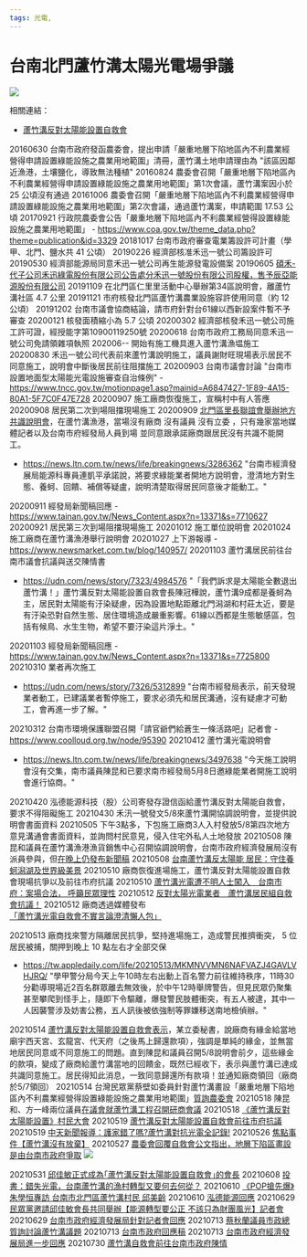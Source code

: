 ```yaml
---
tags: 光電,
---
```


台南北門蘆竹溝太陽光電場爭議
==

![](https://s3-ap-northeast-1.amazonaws.com/g0v-hackmd-images/uploads/upload_080f63fd58ef19eafdf2dfc399d5335e.png)

相關連結：
* [蘆竹溝反對太陽能設置自救會](https://www.facebook.com/113516580502115/)

20160630 台南市政府發函農委會，提出申請「嚴重地層下陷地區內不利農業經營得申請設置綠能設施之農業用地範圍」清冊，蘆竹溝土地申請理由為 "該區因鄰近漁港，土壤鹽化，導致無法種植"
20160824 農委會召開「嚴重地層下陷地區內不利農業經營得申請設置綠能設施之農業用地範圍」第1次會議，蘆竹溝案因小於 25 公頃沒有通過
20161006 農委會召開「嚴重地層下陷地區內不利農業經營得申請設置綠能設施之農業用地範圍」第2次會議，通過蘆竹溝案，申請範圍 17.53 公頃
20170921 行政院農委會公告「嚴重地層下陷地區內不利農業經營得設置綠能設施之農業用地範圍」 - https://www.coa.gov.tw/theme_data.php?theme=publication&id=3329
20181017 台南市政府審查電業籌設許可計畫（學甲、北門、鹽水共 41 公頃）
20190226 經濟部核准禾迅一號公司籌設許可
20190530 經濟部能源局同意禾迅一號公司再生能源發電設備案
20190605 [碩禾-代子公司禾迅綠電股份有限公司公告處分禾迅一號股份有限公司股權，售予辰亞能源股份有限公司](https://www.moneydj.com/kmdj/news/newsviewer.aspx?a=adf93ce9-9c32-430a-9a2d-b2914b89c9ed)
20191109 在北門區仁里里活動中心舉辦第34區說明會，離蘆竹溝社區 4.7 公里
20191121 市府核發北門區蘆竹溝農業設施容許使用同意（約 12 公頃）
20191202 台南市議會協商結論，請市府針對台61線以西新設案件暫不予審查
20200121 核發面積縮小為 5.7 公頃
20200302 經濟部核發禾迅一號公司施工許可證，經授能字第10900119250號
20200618 台南市政府工務局同意禾迅一號公司免請領雜項執照
202006-- 開始有施工機具進入蘆竹溝漁塭施工
20200830 禾迅一號公司代表前來蘆竹溝說明施工，議員謝財旺現場表示居民不同意施工，說明會中斷後居民前往阻擋施工
20200903 台南市議會討論 "台南市設置地面型太陽能光電設施審查自治條例" - https://www.tncc.gov.tw/motionpage1.asp?mainid=A6847427-1F89-4A15-80A1-5F7C0F47E728
20200907 施工廠商恢復施工，宣稱村中有人答應
20200908 居民第二次到場阻擋現場施工
20200909 [北門區里長聯誼會舉辦地方共識說明會](https://youtube.com/watch?v=XaO7PWfDZYs)，在蘆竹溝漁港，當場沒有廠商 沒有議員 沒有立委 ，只有幾家當地媒體記者以及台南市府經發局人員到場 並同意跟承諾廠商跟居民沒有共識不能開工。
- https://news.ltn.com.tw/news/life/breakingnews/3286362
"台南市經濟發展局能源科專員連凱平承諾說，將要求綠能業者開地方說明會，澄清地方對生態、養蚵、回饋、補償等疑盧，說明清楚取得居民同意後才能動工。"

20200911 經發局新聞稿回應 - https://www.tainan.gov.tw/News_Content.aspx?n=13371&s=7710627
20200921 居民第三次到場阻擋現場施工
20201012 施工單位說明會
20201024 施工廠商在蘆竹溝漁港舉行說明會
20201027 上下游報導 - https://www.newsmarket.com.tw/blog/140957/
20201103 蘆竹溝居民前往台南市議會抗議與送交陳情書
- https://udn.com/news/story/7323/4984576
"「我們訴求是太陽能全數退出蘆竹溝！」蘆竹溝反對太陽能設置自救會長陳冠樺說，蘆竹溝9成都是養蚵為主，居民對太陽能有汙染疑慮，因為設置地點距離北門潟湖和村莊太近，要是有汙染恐對自然生態、居住環境造成嚴重影響。61線以西都是生態敏感區，包括有候鳥、水生生物，希望不要汙染這片淨土。"

20201103 經發局新聞稿回應 - https://www.tainan.gov.tw/News_Content.aspx?n=13371&s=7725800
20210310 業者再次施工
- https://udn.com/news/story/7326/5312899
"台南市經發局表示，前天發現業者動工，已建議業者暫停施工，要求必須先和居民溝通，沒有疑慮才可動工，會再進一步了解。"

20210312 台南市環境保護聯盟召開「請官爺們給蒼生一條活路吧」記者會 - https://www.coolloud.org.tw/node/95390
20210412 蘆竹溝光電說明會
- https://news.ltn.com.tw/news/life/breakingnews/3497638
"今天施工說明會沒有交集，南市議員陳昆和已要求南市經發局5月8日邀綠能業者開施工說明會進行協商。"

20210420 泓德能源科技（股）公司寄發存證信函給蘆竹溝反對太陽能自救會，要求不得阻礙施工
20210430 禾汛一號發文5/8來蘆竹溝開協調說明會，並提供說明會書面資料
20210505 下午3點多，下包施工廠商3人入村發放5/8第四次地方意見溝通會書面資料，並詢問村民意見，侵入住宅外私人土地發放
20210508 陳昆和議員在蘆竹溝漁港漁貨銷售中心召開協調說明會，台南市政府經濟發展局沒有派員參與，但[在晚上仍發布新聞稿](https://www.tainan.gov.tw/News_Content.aspx?n=13371&s=7762828)
20210508 [台南蘆竹溝反太陽能 居民：守住養蚵潟湖及世界級美景](https://udn.com/news/story/7326/5443836)
20210510 廠商恢復進場施工，蘆竹溝反對太陽能設置自救會現場抗爭以及前往市府抗議
20210510 [蘆竹溝光電遭不明人士闖入　台南市府：案場合法， 呼籲民眾理性](https://www.upmedia.mg/news_info.php?SerialNo=112797)
20210512 [反對太陽光電業者　蘆竹溝居民組自救會抗議！](https://www.ftvnews.com.tw/news/detail/2021512U12M1/)
20210512 廠商透過媒體發布[「蘆竹溝光電自救會不實言論澄清懶人包」](https://www.upmedia.mg/news_info.php?SerialNo=113005)

20210513 廠商找來警方隔離居民抗爭，堅持進場施工，造成警民推擠衝突， 5 位居民被捕，關押到晚上 10 點左右才全部交保

- https://tw.appledaily.com/life/20210513/MKMNVVMN6NAFVAZJ4GAVLVHJRQ/
"學甲警分局今天上午10時左右出動上百名警力前往維持秩序，11時30分勸導現場近2百名群眾離去無效後，於中午12時舉牌警告，但見民眾仍聚集甚至攀爬到怪手上，隨即下令驅離，爆發警民肢體衝突，有五人被逮，其中一人因襲警涉及妨害公務，五人訊後被依強制等罪嫌移送南地檢偵辦。"

20210514 [蘆竹溝反對太陽能設置自救會表示](https://www.facebook.com/permalink.php?story_fbid=277539010766537&id=113516580502115)，某立委秘書，說廠商有緣金給當地廟宇西天宮、玄龍宮、代天府（之後馬上歸還款項），強調是單純的緣金，並無當地居民同意或不同意施工的問題。直到陳昆和議員召開5/8說明會前夕，這些緣金的款項，變成了廠商給蘆竹溝當地的回饋金，既然已經收下，表示與蘆竹溝已達成共識同意施工。居民得知此消息，一致同意歸還所有款項！並通知廠商領回（廠商於5/7領回）
20210514 台灣民眾黨蔡壁如委員針對蘆竹溝畫設「嚴重地層下陷地區內不利農業經營得設置綠能設施之農業用地範圍」[質詢農委會](https://ivod.ly.gov.tw/Play/VOD/131089/1M/N)
20210518 陳昆和、方一峰兩位議員[在議會就蘆竹溝工程召開研商會議](https://www.facebook.com/groups/849937472621706/permalink/865258154422971/)
20210518 [《蘆竹溝反對太陽能設置》村民大會](https://www.facebook.com/groups/242345520530980/permalink/490611525704377/)
20210519 [蘆竹溝反對太陽能設置自救會前往市府抗議](https://www.facebook.com/groups/849937472621706/permalink/865855091029944/)
20210519 [中天新聞報導：護家錯了嗎?蘆竹溝對抗光電全記錄!](https://www.youtube.com/watch?v=KnRvWcRUGzc)
20210526 [焦點事件【蘆竹溝沒有放棄】](https://www.facebook.com/eventsinfocus/posts/1852458244931126)
20210527 [農委會回覆自救會公文指出，地層下陷區畫設是由台南市政府爭取](https://www.facebook.com/groups/849937472621706/posts/886668155615304/)
![](https://s3-ap-northeast-1.amazonaws.com/g0v-hackmd-images/uploads/upload_479ee70fa1c21809c12bfabbaf63efa1.jpg)

20210531 [邱佳敏正式成為｢蘆竹溝反對太陽能設置自救會｣的會長](https://www.facebook.com/groups/849937472621706/permalink/873146076967512/)
20210608 [投書：錯失光電，台南蘆竹溝的漁村轉型又要何去何從？](https://www.upmedia.mg/news_info.php?SerialNo=115364)
20210610 [《POP搶先爆》朱學恒專訪 台南市北門區蘆竹溝村民 邱美齡](https://www.youtube.com/watch?v=twOHrcM0mxg)
20210610 [泓德能源回應](https://www.upmedia.mg/news_info.php?SerialNo=115624)
20210629 [民眾黨邀請邱佳敏會長共同舉辦【能源轉型要公正 不該只為財團風光】記者會](https://www.facebook.com/tn.tpp/posts/325782399214268)
20210629 [台南市政府經濟發展局針對記者會回應](https://www.tainan.gov.tw/News_Content.aspx?n=13370&s=7780808)
20210713 [蔡秋蘭議員市政總質詢討論蘆竹溝議題](https://www.youtube.com/watch?v=Xuk5P2EA0Hc)
20210713 [台南市政府回應稿](https://www.tainan.gov.tw/News_Content.aspx?n=13303&s=7783913)
20210713 [台南市政府經濟發展局進一步回應](https://www.tainan.gov.tw/News_Content.aspx?n=13303&s=7783913)
20210730 [蘆竹溝自救會前往台南市政府陳情](https://news.pts.org.tw/article/537700)
